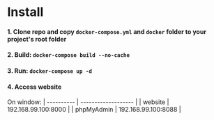 # Install

#### 1. Clone repo and copy ```docker-compose.yml``` and ```docker``` folder to your project's root folder
#### 2. Build: ```docker-compose build --no-cache```
#### 3. Run: ```docker-compose up -d```
#### 4. Access website
On window:
| ---------- | ------------------- |
| website    | 192.168.99.100:8000 |
| phpMyAdmin | 192.168.99.100:8088 |